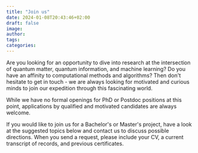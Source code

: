 ```yaml
---
title: "Join us"
date: 2024-01-08T20:43:46+02:00
draft: false
image: 
author:
tags:
categories:
---
```


Are you looking for an opportunity to dive into research at the intersection of quantum matter, quantum information, and machine learning? Do you have an affinity to computational methods and algorithms? Then don't hesitate to get in touch - we are always looking for motivated and curious minds to join our expedition through this fascinating world.

While we have no formal openings for PhD or Postdoc positions at this point, applications by qualified and motivated candidates are always welcome.

If you would like to join us for a Bachelor's or Master's project, have a look at the suggested topics below and contact us to discuss possible directions. When you send a request, please include your CV, a current transcript of records, and previous certificates.
